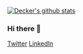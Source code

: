 [![Decker's github stats](https://github-readme-stats.vercel.app/api?username=decker-brower&count_private=true&show_icons=true&hide=commits,prs,issues)](https://github.com/anuraghazra/github-readme-stats)

### Hi there 👋

[Twitter](https://twitter.com/deckerbrower)
[LinkedIn](https://www.linkedin.com/in/decker-brower-45576253/)
